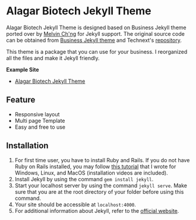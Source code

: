 # Alagar Biotech Jekyll Theme

Alagar Biotech Jekyll Theme is designed based on Business Jekyll theme ported over by [Melvin Ch'ng](http://melvinchng.github.io) for Jekyll support. The original source code can be obtained from [Business Jekyll theme](http://melvinchng.github.io) and Technext's [repository](https://github.com/technext/office).

This theme is a package that you can use for your business. I reorganized all the files and make it Jekyll friendly.

**Example Site**
- [Alagar Biotech Jekyll Theme](https://muthubioinfo.github.io/alagarbio-theme/)

## Feature
- Responsive layout
- Multi page Template
- Easy and free to use

## Installation
1. For first time user, you have to install Ruby and Rails. If you do not have Ruby on Rails installed, you may follow [this tutorial](http://melvinchng.github.io/rails/RubyOnRailsInstallation.html) that I wrote for Windows, Linux, and MacOS (installation videos are included).
2. Install Jekyll by using the command `gem install jekyll`.
3. Start your localhost server by using the command `jekyll serve`. Make sure that you are at the root directory of your folder before using this command.
4. Your site should be accessible at `localhost:4000`.
5. For additional information about Jekyll, refer to the [official website](http://jekyllrb.com/). 


